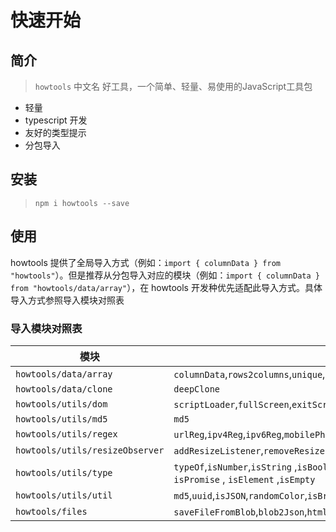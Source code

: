 # 快速开始

## 简介
> `howtools` 中文名 好工具，一个简单、轻量、易使用的JavaScript工具包

- 轻量
- typescript 开发
- 友好的类型提示
- 分包导入

## 安装

> `npm i howtools --save`

## 使用

howtools 提供了全局导入方式（例如：`import { columnData } from "howtools"`）。但是推荐从分包导入对应的模块（例如：`import { columnData } from "howtools/data/array"`），在 howtools 开发种优先适配此导入方式。具体导入方式参照导入模块对照表

### 导入模块对照表

| 模块                            | 对应函数                                                                                                                                                      |
| ------------------------------- | ------------------------------------------------------------------------------------------------------------------------------------------------------------- |
| `howtools/data/array`           | `columnData`,`rows2columns`,`unique`,`arrSum`,`arrGroupBy`,`arrMedian`                                                                                        |
| `howtools/data/clone`           | `deepClone`                                                                                                                                                   |
| `howtools/utils/dom`            | `scriptLoader`,`fullScreen`,`exitScreen`                                                                                                                      |
| `howtools/utils/md5`            | `md5`                                                                                                                                                         |
| `howtools/utils/regex`            | `urlReg`,`ipv4Reg`,`ipv6Reg`,`mobilePhoneReg`,`emailReg`,`naturalNumberReg`,`numberAndWordReg`,`idCard1Reg`,`idCard2Reg`                                      |
| `howtools/utils/resizeObserver` | `addResizeListener`,`removeResizeListener`                                                                                                                    |
| `howtools/utils/type`           | `typeOf`,`isNumber`,`isString` ,`isBoolean` ,`isUndefined` ,`isNull` , `isSymbol` ,`isFunction`,`isObject` ,`isRegExp` , `isPromise` , `isElement` ,`isEmpty` |
| `howtools/utils/util`           | `md5`,`uuid`,`isJSON`,`randomColor`,`isBrowser`                                                                                                               |
| `howtools/files`                | `saveFileFromBlob`,`blob2Json`,`html2word`,`table2excel`                                                                                                      |

